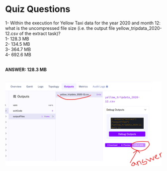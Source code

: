 <h1>Quiz Questions</h1>
1- Within the execution for Yellow Taxi data for the year 2020 and month 12: what is the uncompressed file size (i.e. the output file yellow_tripdata_2020-12.csv of the extract task)?<br>
1- 128.3 MB<br>
2- 134.5 MB<br>
3- 364.7 MB<br>
4- 692.6 MB<br><br>

**ANSWER: 128.3 MB**
<br><br>

![Sample Image](../images/module2/kes_1.png)

